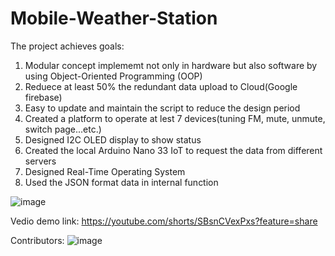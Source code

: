 # Mobile-Weather-Station
The project achieves goals:
1. Modular concept implememt not only in hardware but also software by using Object-Oriented Programming (OOP)
2. Reduece at least 50% the redundant data upload to Cloud(Google firebase)
3. Easy to update and maintain the script to reduce the design period
4. Created a platform to operate at lest 7 devices(tuning FM, mute, unmute, switch page...etc.)
5. Designed I2C OLED display to show status
6. Created the local Arduino Nano 33 IoT to request the data from different servers
7. Designed Real-Time Operating System
8. Used the JSON format data in internal function


![image](https://user-images.githubusercontent.com/89892249/175788070-d1e77163-4127-4aa5-9029-348111d97247.png)

Vedio demo link: https://youtube.com/shorts/SBsnCVexPxs?feature=share

Contributors:
![image](https://user-images.githubusercontent.com/89892249/175788143-390d1204-b8ad-483b-91bf-f6d54a53208d.png)
